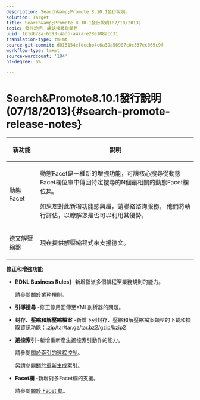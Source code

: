 ```yaml
---
description: Search&amp;Promote 8.10.1發行說明。
solution: Target
title: Search&amp;Promote 8.10.1發行說明(07/18/2013)
topic: 發行說明、網站搜尋與銷售
uuid: 161d678a-6393-4adb-a47a-e28e108acc31
translation-type: tm+mt
source-git-commit: d015154efdccbb4c6a39a56907c0c337ec065c9f
workflow-type: tm+mt
source-wordcount: '184'
ht-degree: 6%

---
```



# Search&amp;Promote8.10.1發行說明(07/18/2013){#search-promote-release-notes}

<table> 
 <thead> 
  <tr> 
   <th colname="col1" class="entry"> <p>新功能 </p> </th> 
   <th colname="col2" class="entry"> <p>說明 </p> </th> 
  </tr> 
 </thead>
 <tbody> 
  <tr> 
   <td colname="col1"> <p>動態 Facet </p> </td> 
   <td colname="col2"> <p> 動態Facet是一種新的增強功能，可讓核心搜尋從動態Facet欄位庫中傳回特定搜尋的N個最相關的動態Facet欄位集。 </p> <p> 如果您對此新增功能感興趣，請聯絡諮詢服務。 他們將執行評估，以瞭解您是否可以利用其優勢。 </p> </td> 
  </tr> 
  <tr> 
   <td colname="col1"> <p>德文解壓縮器 </p> </td> 
   <td colname="col2"> <p> 現在提供解壓縮程式來支援德文。 </p> </td> 
  </tr> 
 </tbody> 
</table>

**修正和增強功能**

* **[!DNL Business Rules]** -新增指派多個排程至業務規則的能力。

   請參閱[關於業務規則](../c-about-rules-menu/c-about-business-rules.md#concept_2A93D76216754D3D8412CDEA00BD26BD)。

* **引導搜尋** -修正停用回傳至XML剖析器的問題。
* **封存、壓縮和解壓縮檔案** -新增下列封存、壓縮和解壓縮檔案類型的下載和擷取資訊功能：.zip/tar/tar.gz/tar.bz2/gzip/bzip2
* **遙控索引** -新增重新產生遙控索引動作的能力。

   請參閱[關於索引的遠程控制](../c-about-index-menu/c-about-remote-control-for-indexing.md#concept_C79B322190E84106A434E5C6D4A4118F)。

   另請參閱[關於重新生成索引](../c-about-index-menu/c-about-regenerate-index.md#concept_6CBE6B8D18EF47D293091CBA542245FA)。

* **Facet欄** -新增對多Facet欄的支援。

   請參閱[關於 Facet 軌](../c-about-design-menu/c-about-facet-rails.md#concept_1FDC8BCDFFC84A0889DA670F63D5F6DB)。

